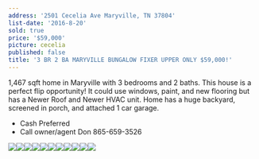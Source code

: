 ```yaml
---
address: '2501 Cecelia Ave Maryville, TN 37804'
list-date: '2016-8-20'
sold: true
price: '$59,000'
picture: cecelia
published: false
title: '3 BR 2 BA MARYVILLE BUNGALOW FIXER UPPER ONLY $59,000!'
---
```



1,467 sqft home in Maryville with 3 bedrooms and 2 baths. This house is a perfect flip opportunity! It could use windows, paint, and new flooring but has a Newer Roof and Newer HVAC unit. Home has a huge backyard, screened in porch, and attached 1 car garage.

* Cash Preferred
* Call owner/agent Don 865-659-3526


![](/uploads/versions/20160820-185050---x----4128-2322x---.jpg)![](/uploads/versions/20160820-184908---x----4128-2322x---.jpg)![](/uploads/versions/20160820-185006---x----4128-2322x---.jpg)![](/uploads/versions/20160820-185126---x----4128-2322x---.jpg)![](/uploads/versions/20160820-185222---x----4128-2322x---.jpg)![](/uploads/versions/20160820-185248---x----4128-2322x---.jpg)![](/uploads/versions/20160820-185308---x----4128-2322x---.jpg)![](/uploads/versions/20160820-185344---x----4128-2322x---.jpg)![](/uploads/versions/20160820-185405---x----4128-2322x---.jpg)![](/uploads/versions/20160820-185427---x----4128-2322x---.jpg)![](/uploads/versions/20160820-185611---x----4128-2322x---.jpg)